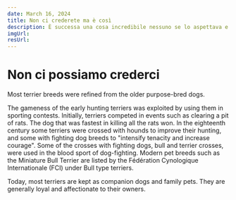 ```yaml
---
date: March 16, 2024
title: Non ci crederete ma è così
description: È successa una cosa incredibile nessuno se lo aspettava e invece guarda un po' è successo davvero eh giuro 
imgUrl: 
resUrl: 
---
```


# Non ci possiamo crederci

Most terrier breeds were refined from the older purpose-bred dogs.

The gameness of the early hunting terriers was exploited by using them in sporting contests. Initially, terriers competed in events such as clearing a pit of rats. The dog that was fastest in killing all the rats won. In the eighteenth century some terriers were crossed with hounds to improve their hunting, and some with fighting dog breeds to "intensify tenacity and increase courage". Some of the crosses with fighting dogs, bull and terrier crosses, were used in the blood sport of dog-fighting. Modern pet breeds such as the Miniature Bull Terrier are listed by the Fédération Cynologique Internationale (FCI) under Bull type terriers.

Today, most terriers are kept as companion dogs and family pets. They are generally loyal and affectionate to their owners.
